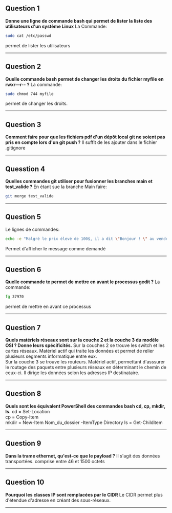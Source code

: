 ## Question 1
**Donne une ligne de commande bash qui permet de lister la liste des utilisateurs d'un système Linux**
La Commande:
```bash
sudo cat /etc/passwd
```
permet de lister les utilisateurs
________
## Question 2
**Quelle commande bash permet de changer les droits du fichier myfile en rwxr—r-- ?**
La commande:
```bash
sudo chmod 744 myfile
```
permet de changer les droits.
_______
## Question 3
**Comment faire pour que les fichiers pdf d'un dépôt local git ne soient pas pris en compte lors d'un git push ?**
Il suffit de les ajouter dans le fichier .gitignore
_______
## Quesstion 4
**Quelles commandes git utiliser pour fusionner les branches main et test_valide ?**
En étant sue la branche Main faire:
```bash
git merge test_valide
```
____
## Question 5
Le lignes de commandes:
```bash
echo -e "Malgré le prix élevé de 100$, il a dit \"Bonjour ! \" au vendeur: \n - \"Bonjour est-ce que ce clavier fonctionne bien ?\" \n - \"Evidemment ! On peut tout écrire avec, que ce soit des pipe | ou bien des backlash \\ \\ ! \" \n - \"Même des tildes ~?\" \n -\"Evidemment ! \""
```
Permet d'afficher le message comme demandé
____
## Question 6
**Quelle commande te permet de mettre en avant le processus gedit ?**
La commande:
```bash
fg 37970
```
permet de mettre en avant ce processus
______
## Question 7
**Quels matériels réseaux sont sur la couche 2 et la couche 3 du modèle OSI ? Donne leurs spécificités.**
Sur la couches 2 se trouve les switch et les cartes réseaux. Matériel actif qui traite les données et permet de relier plusieurs segments informatique entre eux.  
Sur la couche 3 se trouve les routeurs. Matériel actif, permettant d'asssurer le routage des paquets entre plusieurs réseaux en déterminant le chemin de ceux-ci. Il dirige les données selon les adresses IP destinataire.
____
## Question 8
**Quels sont les équivalent PowerShell des commandes bash cd, cp, mkdir, ls.**
cd = Set-Location  
cp = Copy-Item  
mkdir = New-Item Nom_du_dossier -ItemType Directory
ls = Get-Childitem
_____
## Question 9
**Dans la trame ethernet, qu'est-ce que le payload ?**
Il s'agit des données transportées. comprise entre 46 et 1500 octets
____
## Question 10
**Pourquoi les classes IP sont remplacées par le CIDR**
Le CIDR permet plus d'étendue d'adresse en créant des sous-réseaux.
____
